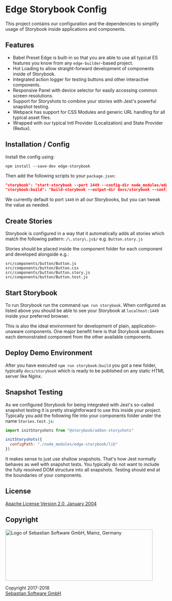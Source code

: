 # Edge Storybook Config

This project contains our configuration and the dependencies to simplify usage of Storybook inside applications and components.

## Features

- Babel Preset Edge is built-in so that you are able to use all typical ES features you know from any `edge-builder`-based project.
- Hot Loading to allow straight-forward development of components inside of Storybook.
- Integrated action logger for testing buttons and other interactive components.
- Responsive Panel with device selector for easily accessing common screen resolutions.
- Support for Storyshots to combine your stories with Jest's powerful snapshot testing.
- Webpack has support for CSS Modules and generic URL handling for all typical asset files.
- Wrapped with our typical Intl Provider (Localization) and State Provider (Redux).

## Installation / Config

Install the config using:

```
npm install --save-dev edge-storybook
```

Then add the following scripts to your `package.json`:

```json
"storybook": "start-storybook --port 1449 --config-dir node_modules/edge-storybook/lib",
"storybook:build": "build-storybook --output-dir docs/storybook --config-dir node_modules/edge-storybook/lib",
```

We currently default to port `1449` in all our Storybooks, but you can tweak the value as needed.

## Create Stories

Storybook is configured in a way that it automatically adds all stories which match the following pattern: `/\.story\.js$/` e.g. `Button.story.js`

Stories should be placed inside the component folder for each component and developed alongside e.g.:

```
src/components/button/Button.js
src/components/button/Button.css
src/components/button/Button.story.js
src/components/button/Button.test.js
```

## Start Storybook

To run Storybook run the command `npm run storybook`. When configured as listed above you should be able to see your Storybook at `localhost:1449` inside your preferred browser.

This is also the ideal environment for development of plain, application-unaware components. One major benefit here is that Storybook sandboxes each demonstrated component from the other available components.

## Deploy Demo Environment

After you have executed `npm run storybook:build` you got a new folder, typically `docs/storybook` which is ready to be published on any static HTML server like Nginx.

## Snapshot Testing

As we configured Storybook for being integrated with Jest's so-called snapshot testing it is pretty straightforward to use this inside your project. Typically you add the following file into your components folder under the name `Stories.test.js`:

```js
import initStoryshots from "@storybook/addon-storyshots"

initStoryshots({
  configPath: "./node_modules/edge-storybook/lib"
})
```

It makes sense to just use shallow snapshots. That's how Jest normally behaves as well with snapshot tests. You typically do not want to include the fully resolved DOM structure into all snapshots. Testing should end at the boundaries of your components.


## License

[Apache License Version 2.0, January 2004](license)


## Copyright

<img src="https://cdn.rawgit.com/sebastian-software/sebastian-software-brand/0d4ec9d6/sebastiansoftware-en.svg" alt="Logo of Sebastian Software GmbH, Mainz, Germany" width="460" height="160"/>

Copyright 2017-2018<br/>[Sebastian Software GmbH](http://www.sebastian-software.de)
